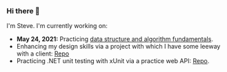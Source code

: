 ### Hi there 👋

<p>I'm Steve.  I'm currently working on: 
  
 <ul>
  
   <li><b>May 24, 2021:</b> Practicing <a href="https://github.com/sbogucki12/AlgosAndDataStructures">data structure and algorithm fundamentals</a>.</li> 
  <li>Enhancing my design skills via a project with which I have some leeway with a client: <a href="https://github.com/sbogucki12/dwalesska">Repo</a></li>
  <li>Practicing .NET unit testing with xUnit via a practice web API: <a href="https://github.com/sbogucki12/weatherapi">Repo</a>.</li>

</ul>  

